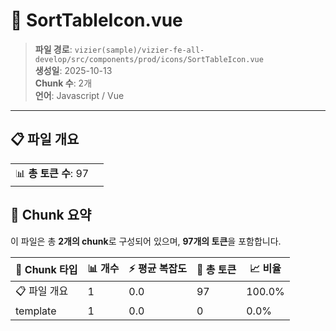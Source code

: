 # 📄 SortTableIcon.vue

> **파일 경로**: `vizier(sample)/vizier-fe-all-develop/src/components/prod/icons/SortTableIcon.vue`  
> **생성일**: 2025-10-13  
> **Chunk 수**: 2개  
> **언어**: Javascript / Vue
---


## 📋 파일 개요

| | |
|--|--|
| 📊 **총 토큰 수**: 97 |  |






## 🧩 Chunk 요약

이 파일은 총 **2개의 chunk**로 구성되어 있으며, **97개의 토큰**을 포함합니다.

| 🧩 Chunk 타입 | 📊 개수 | ⚡ 평균 복잡도 | 📝 총 토큰 | 📈 비율 |
|---------------|--------|-------------|----------|--------|
| 📋 파일 개요 | 1 | 0.0 | 97 | 100.0% |
| template | 1 | 0.0 | 0 | 0.0% |

